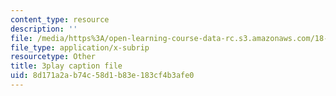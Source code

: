 ```yaml
---
content_type: resource
description: ''
file: /media/https%3A/open-learning-course-data-rc.s3.amazonaws.com/18-03sc-differential-equations-fall-2011/8d171a2ab74c58d1b83e183cf4b3afe0_Y9_zrupnz0Q.vtt
file_type: application/x-subrip
resourcetype: Other
title: 3play caption file
uid: 8d171a2a-b74c-58d1-b83e-183cf4b3afe0
---
```

